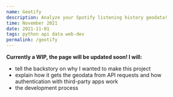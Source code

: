 ```yaml
---
name: Geotify
description: Analyze your Spotify listening history geodata!
time: November 2021
date: 2021-11-01
tags: python api data web-dev
permalink: /geotify
---
```


**Currently a WIP, the page will be updated soon! I will:**
- tell the backstory on why I wanted to make this project
- explain how it gets the geodata from API requests and how authentication with third-party apps work
- the development process
